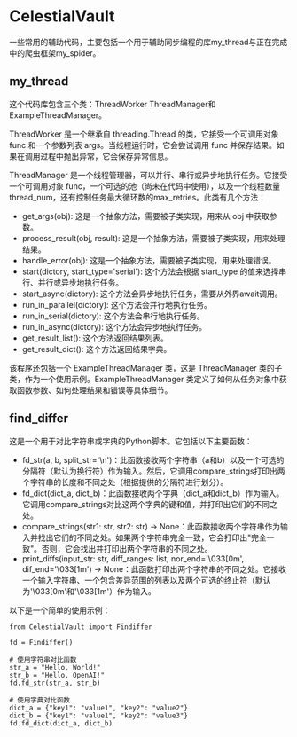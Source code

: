 # CelestialVault
一些常用的辅助代码，主要包括一个用于辅助同步编程的库my_thread与正在完成中的爬虫框架my_spider。

## my_thread
这个代码库包含三个类：ThreadWorker ThreadManager和ExampleThreadManager。

ThreadWorker 是一个继承自 threading.Thread 的类，它接受一个可调用对象 func 和一个参数列表 args。当线程运行时，它会尝试调用 func 并保存结果。如果在调用过程中抛出异常，它会保存异常信息。

ThreadManager 是一个线程管理器，可以并行、串行或异步地执行任务。它接受一个可调用对象 func，一个可选的池（尚未在代码中使用），以及一个线程数量 thread_num，还有控制任务最大循环数的max_retries。此类有几个方法：

- get_args(obj): 这是一个抽象方法，需要被子类实现，用来从 obj 中获取参数。
- process_result(obj, result): 这是一个抽象方法，需要被子类实现，用来处理结果。
- handle_error(obj): 这是一个抽象方法，需要被子类实现，用来处理错误。
- start(dictory, start_type='serial'): 这个方法会根据 start_type 的值来选择串行、并行或异步地执行任务。
- start_async(dictory): 这个方法会异步地执行任务，需要从外界await调用。
- run_in_parallel(dictory): 这个方法会并行地执行任务。
- run_in_serial(dictory): 这个方法会串行地执行任务。
- run_in_async(dictory): 这个方法会异步地执行任务。
- get_result_list(): 这个方法返回结果列表。
- get_result_dict(): 这个方法返回结果字典。

该程序还包括一个 ExampleThreadManager 类，这是 ThreadManager 类的子类，作为一个使用示例。ExampleThreadManager 类定义了如何从任务对象中获取函数参数、如何处理结果和错误等具体细节。

## find_differ
这是一个用于对比字符串或字典的Python脚本。它包括以下主要函数：

- fd_str(a, b, split_str='\n')：此函数接收两个字符串（a和b）以及一个可选的分隔符（默认为换行符）作为输入。然后，它调用compare_strings打印出两个字符串的长度和不同之处（根据提供的分隔符进行划分）。
- fd_dict(dict_a, dict_b)：此函数接收两个字典（dict_a和dict_b）作为输入。它调用compare_strings对比这两个字典的键和值，并打印出它们的不同之处。
- compare_strings(str1: str, str2: str) -> None：此函数接收两个字符串作为输入并找出它们的不同之处。如果两个字符串完全一致，它会打印出"完全一致"。否则，它会找出并打印出两个字符串的不同之处。
- print_diffs(input_str: str, diff_ranges: list, nor_end='\033[0m', dif_end='\033[1m') -> None：此函数打印出两个字符串的不同之处。它接收一个输入字符串、一个包含差异范围的列表以及两个可选的终止符（默认为'\033[0m'和'\033[1m'）作为输入。

以下是一个简单的使用示例：

```
from CelestialVault import Findiffer

fd = Findiffer()

# 使用字符串对比函数
str_a = "Hello, World!"
str_b = "Hello, OpenAI!"
fd.fd_str(str_a, str_b)

# 使用字典对比函数
dict_a = {"key1": "value1", "key2": "value2"}
dict_b = {"key1": "value1", "key2": "value3"}
fd.fd_dict(dict_a, dict_b)
```

